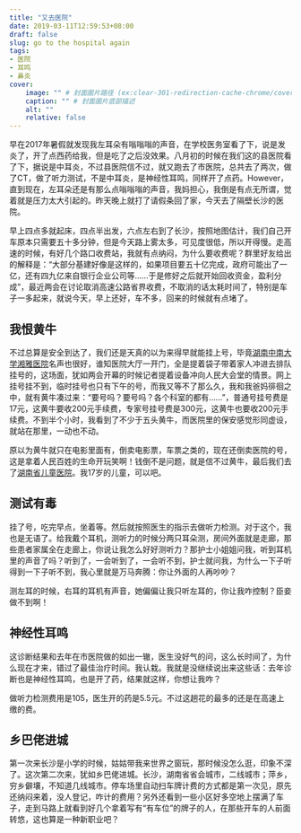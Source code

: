 ```yaml
---
title: "又去医院"
date: 2019-03-11T12:59:53+08:00
draft: false
slug: go to the hospital again
tags:
- 医院
- 耳鸣
- 鼻炎
cover:
    image: "" # 封面圖片路径 (ex:clear-301-redirection-cache-chrome/cover.jpg)
    caption: "" # 封面圖片底部描述
    alt: ""
    relative: false
---
```

早在2017年暑假就发现我左耳朵有嗡嗡嗡的声音，在学校医务室看了下，说是发炎了，开了点西药给我，但是吃了之后没效果。八月初的时候在我们这的县医院看了下，据说是中耳炎，不过县医院信不过，就又跑去了市医院，总共去了两次，做了CT，做了听力测试，不是中耳炎，是神经性耳鸣，同样开了点药。However，直到现在，左耳朵还是有那么点嗡嗡嗡的声音，我妈担心，我倒是有点无所谓，觉着就是压力太大引起的。昨天晚上就打了请假条回了家，今天去了隔壁长沙的医院。

早上四点多就起床，四点半出发，六点左右到了长沙，按照地图估计，我们自己开车原本只需要五十多分钟，但是今天路上雾太多，可见度很低，所以开得慢。走高速的时候，有好几个路口收费站，我就有点纳闷，为什么要收费呢？群里好友给出的解释是：“大部分基建好像是这样的，如果项目要五十亿完成，政府可能出了一亿，还有四九亿来自银行企业公司等……于是修好之后就开始回收资金，盈利分成”，最近两会在讨论取消高速公路省界收费，不取消的话太耗时间了，特别是车子一多起来，就说今天，早上还好，车不多，回来的时候就有点堵了。
## 我恨黄牛
不过总算是安全到达了，我们还是天真的以为来得早就能挂上号，毕竟<a href="https://baike.baidu.com/item/%E4%B8%AD%E5%8D%97%E5%A4%A7%E5%AD%A6%E6%B9%98%E9%9B%85%E5%8C%BB%E9%99%A2">湖南中南大学湘雅医院</a>名声也很好，谁知医院大厅一开门，全是提着袋子带着家人冲进去排队挂号的，这场面，犹如两会开幕的时候记者提着设备冲向人民大会堂的情景。网上挂号挂不到，临时挂号也只有下午的号，而我又等不了那么久，我和我爸妈徘徊之中，就有黄牛凑过来：“要号吗？要号吗？各个科室的都有……”，普通号挂号费是17元，这黄牛要收200元手续费，专家号挂号费是300元，这黄牛也要收200元手续费。不到半个小时，我看到了不少于五头黄牛，而医院里的保安感觉形同虚设，就站在那里，一动也不动。

原以为黄牛就只在电影里面有，倒卖电影票，车票之类的，现在还倒卖医院的号，这是拿着人民百姓的生命开玩笑啊！钱倒不是问题，就是信不过黄牛，最后我们去了<a href="https://baike.baidu.com/item/%E6%B9%96%E5%8D%97%E7%9C%81%E5%84%BF%E7%AB%A5%E5%8C%BB%E9%99%A2">湖南省儿童医院</a>。我17岁的儿童，可以吧。
## 测试有毒
挂了号，吃完早点，坐着等。然后就按照医生的指示去做听力检测。对于这个，我也是无语了。给我戴个耳机，测听力的时候分两只耳朵测，房间外面就是走廊，那些患者家属全在走廊上，你说让我怎么好好测听力？那护士小姐姐问我，听到耳机里的声音了吗？听到了，一会听到了，一会听不到，护士就问我，为什么一下子听得到一下子听不到，我心里就是万马奔腾：你让外面的人再吵吵？

测左耳的时候，右耳的耳机有声音，她偏偏让我只听左耳的，你让我咋控制？臣妾做不到啊！
## 神经性耳鸣
这诊断结果和去年在市医院做的如出一辙，医生没好气的问，这么长时间了，为什么现在才来，错过了最佳治疗时间。我认栽。我就是没继续说出来这些话：去年诊断也是神经性耳鸣，也是开了药，结果就这样，你想让我咋？

做听力检测费用是105，医生开的药是5.5元。不过这趟花的最多的还是在高速上缴的费。
## 乡巴佬进城
第一次来长沙是小学的时候，姑姑带我来世界之窗玩，那时候没怎么逛，印象不深了。这次第二次来，犹如乡巴佬进城。长沙，湖南省省会城市，二线城市；萍乡，穷乡僻壤，不知道几线城市。停车场里自动扫车牌计费的方式都是第一次见，原先还纳闷来着，没人登记，咋计的费用？另外还看到一些小区好多空地上摆满了车子，走到马路上就看到好几个拿着写有“有车位”的牌子的人，在那些开车的人前面转悠，这也算是一种新职业吧？